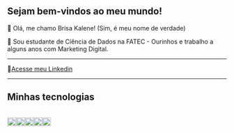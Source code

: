 ## Sejam bem-vindos ao meu mundo!

👀 Olá, me chamo Brisa Kalene! (Sim, é meu nome de verdade)

💬 Sou estudante de Ciência de Dados na FATEC - Ourinhos e trabalho a alguns anos com Marketing Digital.
__________

📄[Acesse meu Linkedin](https://www.linkedin.com/in/brisadantas/)

___________
<h2>Minhas tecnologias</h2> <br>
<img src="https://cdn.jsdelivr.net/gh/devicons/devicon@latest/icons/html5/html5-original.svg" width=20px><img src="https://cdn.jsdelivr.net/gh/devicons/devicon@latest/icons/css3/css3-original.svg" width=20px><img src="https://cdn.jsdelivr.net/gh/devicons/devicon@latest/icons/javascript/javascript-original.svg" width=20px><img src="https://cdn.jsdelivr.net/gh/devicons/devicon@latest/icons/wordpress/wordpress-plain.svg" width=20px><img src="https://cdn.jsdelivr.net/gh/devicons/devicon@latest/icons/python/python-original.svg" width=20px>
          
          
          
          
          


<!--
**Bkalene/Bkalene** is a ✨ _special_ ✨ repository because its `README.md` (this file) appears on your GitHub profile.

Here are some ideas to get you started:

- 🔭 I’m currently working on ...
- 🌱 I’m currently learning ...
- 👯 I’m looking to collaborate on ...
- 🤔 I’m looking for help with ...
- 💬 Ask me about ...
- 📫 How to reach me: ...
- 😄 Pronouns: ...
- ⚡ Fun fact: ...
-->
